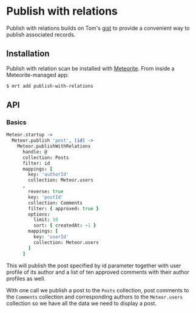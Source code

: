 # Publish with relations

Publish with relations builds on Tom's [gist](https://gist.github.com/tmeasday/4042603) 
to provide a convenient way to publish associated records.

## Installation

Publish with relation scan be installed with [Meteorite](https://github.com/oortcloud/meteorite/).
From inside a Meteorite-managed app:

``` sh
$ mrt add publish-with-relations
```

## API

### Basics

```coffeescript
Meteor.startup ->
  Meteor.publish 'post', (id) ->
    Meteor.publishWithRelations
      handle: @
      collection: Posts
      filter: id
      mappings: [
        key: 'authorId'
        collection: Meteor.users
      ,
        reverse: true
        key: 'postId'
        collection: Comments
        filter: { approved: true }
        options:
          limit: 10
          sort: { createdAt: -1 }
        mappings: [
          key: 'userId'
          collection: Meteor.users
        ]
      ]
```

This will publish the post specified by id parameter together
with user profile of its author and a list of ten approved comments
with their author profiles as well.

With one call we publish a post to the ```Posts``` collection, post
comments to the ```Comments``` collection and corresponding authors to
the ```Meteor.users``` collection so we have all the data we need to
display a post.

